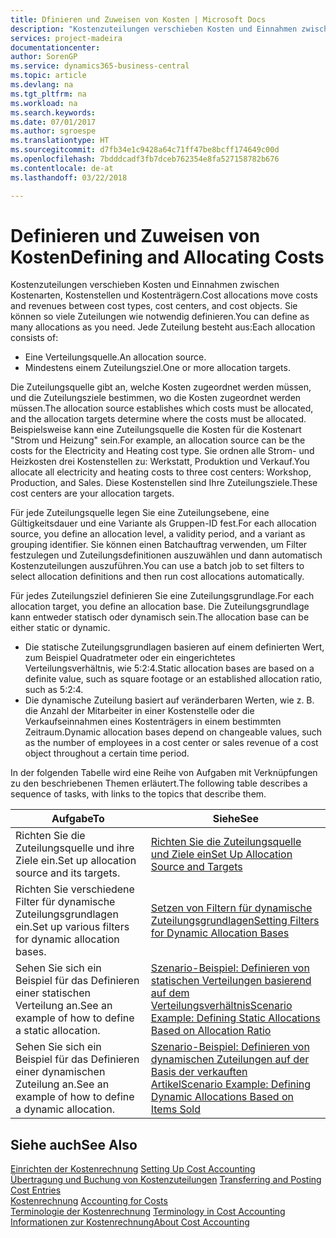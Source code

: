 ```yaml
---
title: Dfinieren und Zuweisen von Kosten | Microsoft Docs
description: "Kostenzuteilungen verschieben Kosten und Einnahmen zwischen Kostenarten, Kostenstellen und Kostenträgern. Sie können so viele Zuteilungen wie notwendig definieren."
services: project-madeira
documentationcenter: 
author: SorenGP
ms.service: dynamics365-business-central
ms.topic: article
ms.devlang: na
ms.tgt_pltfrm: na
ms.workload: na
ms.search.keywords: 
ms.date: 07/01/2017
ms.author: sgroespe
ms.translationtype: HT
ms.sourcegitcommit: d7fb34e1c9428a64c71ff47be8bcff174649c00d
ms.openlocfilehash: 7bdddcadf3fb7dceb762354e8fa527158782b676
ms.contentlocale: de-at
ms.lasthandoff: 03/22/2018

---
```

# <a name="defining-and-allocating-costs"></a><span data-ttu-id="696af-104">Definieren und Zuweisen von Kosten</span><span class="sxs-lookup"><span data-stu-id="696af-104">Defining and Allocating Costs</span></span>
<span data-ttu-id="696af-105">Kostenzuteilungen verschieben Kosten und Einnahmen zwischen Kostenarten, Kostenstellen und Kostenträgern.</span><span class="sxs-lookup"><span data-stu-id="696af-105">Cost allocations move costs and revenues between cost types, cost centers, and cost objects.</span></span> <span data-ttu-id="696af-106">Sie können so viele Zuteilungen wie notwendig definieren.</span><span class="sxs-lookup"><span data-stu-id="696af-106">You can define as many allocations as you need.</span></span> <span data-ttu-id="696af-107">Jede Zuteilung besteht aus:</span><span class="sxs-lookup"><span data-stu-id="696af-107">Each allocation consists of:</span></span>  

-   <span data-ttu-id="696af-108">Eine Verteilungsquelle.</span><span class="sxs-lookup"><span data-stu-id="696af-108">An allocation source.</span></span>  
-   <span data-ttu-id="696af-109">Mindestens einem Zuteilungsziel.</span><span class="sxs-lookup"><span data-stu-id="696af-109">One or more allocation targets.</span></span>  

<span data-ttu-id="696af-110">Die Zuteilungsquelle gibt an, welche Kosten zugeordnet werden müssen, und die Zuteilungsziele bestimmen, wo die Kosten zugeordnet werden müssen.</span><span class="sxs-lookup"><span data-stu-id="696af-110">The allocation source establishes which costs must be allocated, and the allocation targets determine where the costs must be allocated.</span></span> <span data-ttu-id="696af-111">Beispielsweise kann eine Zuteilungsquelle die Kosten für die Kostenart "Strom und Heizung" sein.</span><span class="sxs-lookup"><span data-stu-id="696af-111">For example, an allocation source can be the costs for the Electricity and Heating cost type.</span></span> <span data-ttu-id="696af-112">Sie ordnen alle Strom- und Heizkosten drei Kostenstellen zu: Werkstatt, Produktion und Verkauf.</span><span class="sxs-lookup"><span data-stu-id="696af-112">You allocate all electricity and heating costs to three cost centers: Workshop, Production, and Sales.</span></span> <span data-ttu-id="696af-113">Diese Kostenstellen sind Ihre Zuteilungsziele.</span><span class="sxs-lookup"><span data-stu-id="696af-113">These cost centers are your allocation targets.</span></span>  

<span data-ttu-id="696af-114">Für jede Zuteilungsquelle legen Sie eine Zuteilungsebene, eine Gültigkeitsdauer und eine Variante als Gruppen-ID fest.</span><span class="sxs-lookup"><span data-stu-id="696af-114">For each allocation source, you define an allocation level, a validity period, and a variant as grouping identifier.</span></span> <span data-ttu-id="696af-115">Sie können einen Batchauftrag verwenden, um Filter festzulegen und Zuteilungsdefinitionen auszuwählen und dann automatisch Kostenzuteilungen auszuführen.</span><span class="sxs-lookup"><span data-stu-id="696af-115">You can use a batch job to set filters to select allocation definitions and then run cost allocations automatically.</span></span>  

<span data-ttu-id="696af-116">Für jedes Zuteilungsziel definieren Sie eine Zuteilungsgrundlage.</span><span class="sxs-lookup"><span data-stu-id="696af-116">For each allocation target, you define an allocation base.</span></span> <span data-ttu-id="696af-117">Die Zuteilungsgrundlage kann entweder statisch oder dynamisch sein.</span><span class="sxs-lookup"><span data-stu-id="696af-117">The allocation base can be either static or dynamic.</span></span>  

-   <span data-ttu-id="696af-118">Die statische Zuteilungsgrundlagen basieren auf einem definierten Wert, zum Beispiel Quadratmeter oder ein eingerichtetes Verteilungsverhältnis, wie 5:2:4.</span><span class="sxs-lookup"><span data-stu-id="696af-118">Static allocation bases are based on a definite value, such as square footage or an established allocation ratio, such as 5:2:4.</span></span>  
-   <span data-ttu-id="696af-119">Die dynamische Zuteilung basiert auf veränderbaren Werten, wie z. B. die Anzahl der Mitarbeiter in einer Kostenstelle oder die Verkaufseinnahmen eines Kostenträgers in einem bestimmten Zeitraum.</span><span class="sxs-lookup"><span data-stu-id="696af-119">Dynamic allocation bases depend on changeable values, such as the number of employees in a cost center or sales revenue of a cost object throughout a certain time period.</span></span>  

<span data-ttu-id="696af-120">In der folgenden Tabelle wird eine Reihe von Aufgaben mit Verknüpfungen zu den beschriebenen Themen erläutert.</span><span class="sxs-lookup"><span data-stu-id="696af-120">The following table describes a sequence of tasks, with links to the topics that describe them.</span></span>

|<span data-ttu-id="696af-121">Aufgabe</span><span class="sxs-lookup"><span data-stu-id="696af-121">To</span></span>|<span data-ttu-id="696af-122">Siehe</span><span class="sxs-lookup"><span data-stu-id="696af-122">See</span></span>|  
|--------|---------|  
|<span data-ttu-id="696af-123">Richten Sie die Zuteilungsquelle und ihre Ziele ein.</span><span class="sxs-lookup"><span data-stu-id="696af-123">Set up allocation source and its targets.</span></span>|[<span data-ttu-id="696af-124">Richten Sie die Zuteilungsquelle und Ziele ein</span><span class="sxs-lookup"><span data-stu-id="696af-124">Set Up Allocation Source and Targets</span></span>](finance-how-to-set-up-allocation-source-and-targets.md)|  
|<span data-ttu-id="696af-125">Richten Sie verschiedene Filter für dynamische Zuteilungsgrundlagen ein.</span><span class="sxs-lookup"><span data-stu-id="696af-125">Set up various filters for dynamic allocation bases.</span></span>|[<span data-ttu-id="696af-126">Setzen von Filtern für dynamische Zuteilungsgrundlagen</span><span class="sxs-lookup"><span data-stu-id="696af-126">Setting Filters for Dynamic Allocation Bases</span></span>](finance-setting-filters-for-dynamic-allocation-bases.md)|  
|<span data-ttu-id="696af-127">Sehen Sie sich ein Beispiel für das Definieren einer statischen Verteilung an.</span><span class="sxs-lookup"><span data-stu-id="696af-127">See an example of how to define a static allocation.</span></span>|[<span data-ttu-id="696af-128">Szenario-Beispiel: Definieren von statischen Verteilungen basierend auf dem Verteilungsverhältnis</span><span class="sxs-lookup"><span data-stu-id="696af-128">Scenario Example: Defining Static Allocations Based on Allocation Ratio</span></span>](finance-scenario-example-defining-static-allocations-based-on-allocation-ratio.md)|  
|<span data-ttu-id="696af-129">Sehen Sie sich ein Beispiel für das Definieren einer dynamischen Zuteilung an.</span><span class="sxs-lookup"><span data-stu-id="696af-129">See an example of how to define a dynamic allocation.</span></span>|[<span data-ttu-id="696af-130">Szenario-Beispiel: Definieren von dynamischen Zuteilungen auf der Basis der verkauften Artikel</span><span class="sxs-lookup"><span data-stu-id="696af-130">Scenario Example: Defining Dynamic Allocations Based on Items Sold</span></span>](finance-scenario-example-defining-dynamic-allocations-based-on-items-sold.md)|  

## <a name="see-also"></a><span data-ttu-id="696af-131">Siehe auch</span><span class="sxs-lookup"><span data-stu-id="696af-131">See Also</span></span>  
 <span data-ttu-id="696af-132">[Einrichten der Kostenrechnung](finance-set-up-cost-accounting.md) </span><span class="sxs-lookup"><span data-stu-id="696af-132">[Setting Up Cost Accounting](finance-set-up-cost-accounting.md) </span></span>  
 <span data-ttu-id="696af-133">[Übertragung und Buchung von Kostenzuteilungen](finance-transfer-and-post-cost-entries.md) </span><span class="sxs-lookup"><span data-stu-id="696af-133">[Transferring and Posting Cost Entries](finance-transfer-and-post-cost-entries.md) </span></span>  
 <span data-ttu-id="696af-134">[Kostenrechnung](finance-manage-cost-accounting.md) </span><span class="sxs-lookup"><span data-stu-id="696af-134">[Accounting for Costs](finance-manage-cost-accounting.md) </span></span>  
 <span data-ttu-id="696af-135">[Terminologie der Kostenrechnung](finance-terminology-in-cost-accounting.md) </span><span class="sxs-lookup"><span data-stu-id="696af-135">[Terminology in Cost Accounting](finance-terminology-in-cost-accounting.md) </span></span>  
 [<span data-ttu-id="696af-136">Informationen zur Kostenrechnung</span><span class="sxs-lookup"><span data-stu-id="696af-136">About Cost Accounting</span></span>](finance-about-cost-accounting.md)

